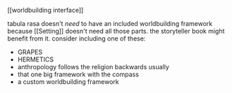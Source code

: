 [[worldbuilding interface]]

tabula rasa doesn't *need* to have an included worldbuilding framework because [[Setting]] doesn't need all those parts. the storyteller book might benefit from it. consider including one of these:
- GRAPES
- HERMETICS
- anthropology follows the religion backwards usually
- that one big framework with the compass
- a custom worldbuilding framework